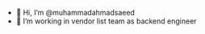 - 👋 Hi, I’m @muhammadahmadsaeed
- 👀 I’m working in vendor list team as backend engineer

<!---
muhammadahmadsaeed/muhammadahmadsaeed is a ✨ special ✨ repository because its `README.md` (this file) appears on your GitHub profile.
You can click the Preview link to take a look at your changes.
--->

